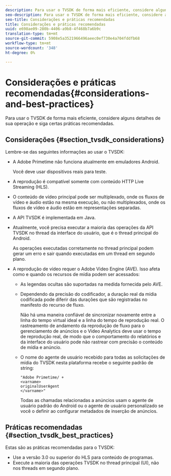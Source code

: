 ```yaml
---
description: Para usar o TVSDK de forma mais eficiente, considere alguns detalhes de sua operação e siga certas práticas recomendadas.
seo-description: Para usar o TVSDK de forma mais eficiente, considere alguns detalhes de sua operação e siga certas práticas recomendadas.
seo-title: Considerações e práticas recomendadas
title: Considerações e práticas recomendadas
uuid: e698ae09-280b-4406-a9b8-4f468b7a6b9c
translation-type: tm+mt
source-git-commit: 5908e5a3521966496aeec0ef730e4a704fddfb68
workflow-type: tm+mt
source-wordcount: '348'
ht-degree: 0%

---
```



# Considerações e práticas recomendadas{#considerations-and-best-practices}

Para usar o TVSDK de forma mais eficiente, considere alguns detalhes de sua operação e siga certas práticas recomendadas.

## Considerações {#section_tvsdk_considerations}

Lembre-se das seguintes informações ao usar o TVSDK:

* A Adobe Primetime não funciona atualmente em emuladores Android.

   Você deve usar dispositivos reais para teste.
* A reprodução é compatível somente com conteúdo HTTP Live Streaming (HLS).
* O conteúdo de vídeo principal pode ser multiplexado, onde os fluxos de vídeo e áudio estão na mesma execução, ou não multiplexados, onde os fluxos de vídeo e áudio estão em representações separadas.
* A API TVSDK é implementada em Java.
* Atualmente, você precisa executar a maioria das operações da API TVSDK no thread da interface do usuário, que é o thread principal do Android.

   As operações executadas corretamente no thread principal podem gerar um erro e sair quando executadas em um thread em segundo plano.
* A reprodução de vídeo requer o Adobe Video Engine (AVE). Isso afeta como e quando os recursos de mídia podem ser acessados:

   * As legendas ocultas são suportadas na medida fornecida pelo AVE.
   * Dependendo da precisão do codificador, a duração real da mídia codificada pode diferir das durações que são registradas no manifesto do recurso de fluxo.

      Não há uma maneira confiável de sincronizar novamente entre a linha do tempo virtual ideal e a linha do tempo de reprodução real. O rastreamento de andamento da reprodução de fluxo para o gerenciamento de anúncios e o Video Analytics deve usar o tempo de reprodução real, de modo que o comportamento do relatórios e da interface do usuário pode não rastrear com precisão o conteúdo de mídia e anúncio.
   * O nome do agente de usuário recebido para todas as solicitações de mídia do TVSDK nesta plataforma recebe o seguinte padrão de string:

      ```
      "Adobe Primetime/ + 
      <varname>
      originalUserAgent
      </varname>" 
      ```

      Todas as chamadas relacionadas a anúncios usam o agente de usuário padrão do Android ou o agente de usuário personalizado se você o definir ao configurar metadados de inserção de anúncios.

## Práticas recomendadas {#section_tvsdk_best_practices}

Estas são as práticas recomendadas para o TVSDK:

* Use a versão 3.0 ou superior do HLS para conteúdo de programas.
* Execute a maioria das operações TVSDK no thread principal (UI), não nos threads em segundo plano.
